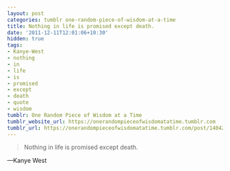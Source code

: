 ```yaml
---
layout: post
categories: tumblr one-random-piece-of-wisdom-at-a-time
title: Nothing in life is promised except death.
date: '2011-12-11T12:01:06+10:30'
hidden: true
tags:
- Kanye-West
- nothing
- in
- life
- is
- promised
- except
- death
- quote
- wisdom
tumblr: One Random Piece of Wisdom at a Time
tumblr_website_url: https://onerandompieceofwisdomatatime.tumblr.com
tumblr_url: https://onerandompieceofwisdomatatime.tumblr.com/post/14042033783/nothing-in-life-is-promised-except-death
---
```

> Nothing in life is promised except death.

—Kanye West
